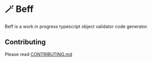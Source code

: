 # 🪄 Beff

Beff is a work in progress typescript object validator code generator.

## Contributing

Please read [CONTRIBUTING.md](/CONTRIBUTING.md)
